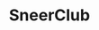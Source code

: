 ---
title: SneerClub
crosslinks:
- slatestarcodex
- autotldr
- discussion
- shittankiessay
- Drama
- LessWrong
- greece
- playark
- EffectiveAltruism
- eclipsephase
- Buttcoin
---